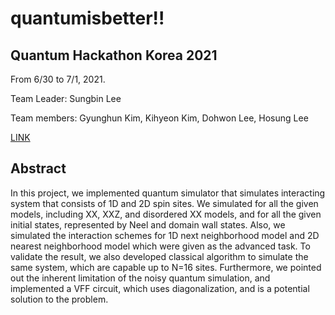 # quantumisbetter!!

## Quantum Hackathon Korea 2021

From 6/30 to 7/1, 2021.

Team Leader: Sungbin Lee

Team members: Gyunghun Kim, Kihyeon Kim, Dohwon Lee, Hosung Lee

[LINK](http://qhackathon.kr/)

## Abstract

In this project, we implemented quantum simulator that simulates interacting
system that consists of 1D and 2D spin sites. We simulated for all the given
models, including XX, XXZ, and disordered XX models, and for all the given
initial states, represented by Neel and domain wall states. Also, we
simulated the interaction schemes for 1D next neighborhood model and 2D nearest
neighborhood model which were given as the advanced task. To validate the result, we
also developed classical algorithm to simulate the same system, which are capable
up to N=16 sites. Furthermore, we pointed out the inherent limitation of the
noisy quantum simulation, and implemented a VFF circuit, which uses
diagonalization, and is a potential solution to the problem.
